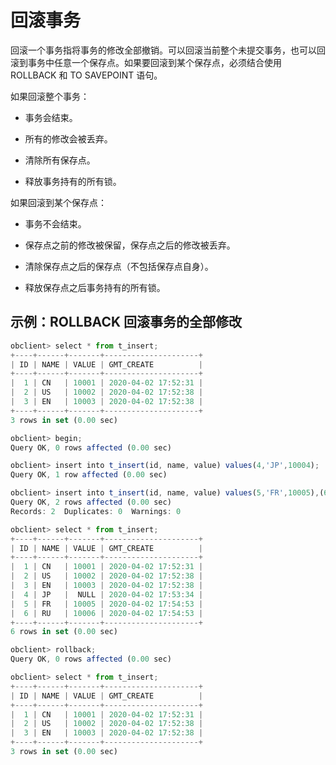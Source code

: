 回滚事务 
=========================



回滚一个事务指将事务的修改全部撤销。可以回滚当前整个未提交事务，也可以回滚到事务中任意一个保存点。如果要回滚到某个保存点，必须结合使用 ROLLBACK 和 TO SAVEPOINT 语句。

如果回滚整个事务：

* 事务会结束。

  

* 所有的修改会被丢弃。

  

* 清除所有保存点。

  

* 释放事务持有的所有锁。

  




如果回滚到某个保存点：

* 事务不会结束。

  

* 保存点之前的修改被保留，保存点之后的修改被丢弃。

  

* 清除保存点之后的保存点（不包括保存点自身）。

  

* 释放保存点之后事务持有的所有锁。

  






示例：ROLLBACK 回滚事务的全部修改 
------------------------------

```javascript
obclient> select * from t_insert;
+----+------+-------+---------------------+
| ID | NAME | VALUE | GMT_CREATE          |
+----+------+-------+---------------------+
|  1 | CN   | 10001 | 2020-04-02 17:52:31 |
|  2 | US   | 10002 | 2020-04-02 17:52:38 |
|  3 | EN   | 10003 | 2020-04-02 17:52:38 |
+----+------+-------+---------------------+
3 rows in set (0.00 sec)

obclient> begin;
Query OK, 0 rows affected (0.00 sec)

obclient> insert into t_insert(id, name, value) values(4,'JP',10004);
Query OK, 1 row affected (0.00 sec)

obclient> insert into t_insert(id, name, value) values(5,'FR',10005),(6,'RU',10006);
Query OK, 2 rows affected (0.00 sec)
Records: 2  Duplicates: 0  Warnings: 0

obclient> select * from t_insert;
+----+------+-------+---------------------+
| ID | NAME | VALUE | GMT_CREATE          |
+----+------+-------+---------------------+
|  1 | CN   | 10001 | 2020-04-02 17:52:31 |
|  2 | US   | 10002 | 2020-04-02 17:52:38 |
|  3 | EN   | 10003 | 2020-04-02 17:52:38 |
|  4 | JP   |  NULL | 2020-04-02 17:53:34 |
|  5 | FR   | 10005 | 2020-04-02 17:54:53 |
|  6 | RU   | 10006 | 2020-04-02 17:54:53 |
+----+------+-------+---------------------+
6 rows in set (0.00 sec)

obclient> rollback;
Query OK, 0 rows affected (0.00 sec)

obclient> select * from t_insert;
+----+------+-------+---------------------+
| ID | NAME | VALUE | GMT_CREATE          |
+----+------+-------+---------------------+
|  1 | CN   | 10001 | 2020-04-02 17:52:31 |
|  2 | US   | 10002 | 2020-04-02 17:52:38 |
|  3 | EN   | 10003 | 2020-04-02 17:52:38 |
+----+------+-------+---------------------+
3 rows in set (0.00 sec)
```


